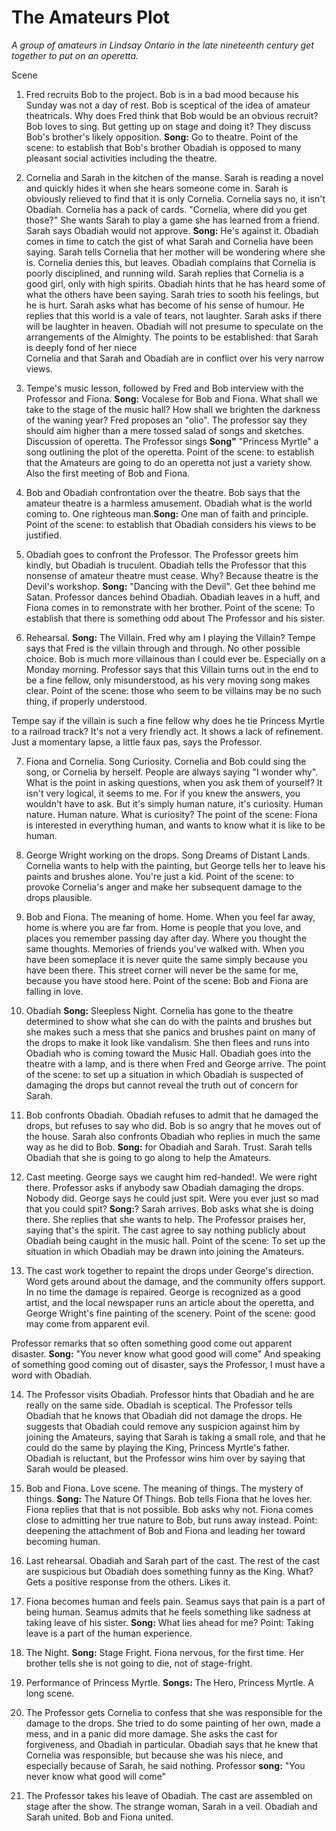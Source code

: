 The Amateurs Plot
=================

*A group of amateurs in Lindsay Ontario in the late nineteenth century
get together to put on an operetta.*

Scene

1.  Fred recruits Bob to the project. Bob is in a bad mood because his
    Sunday was not a day of rest. Bob is sceptical of the idea of
    amateur theatricals. Why does Fred think that Bob would be an
    obvious recruit? Bob loves to sing. But getting up on stage and
    doing it? They discuss Bob's brother's likely opposition. **Song:**
    Go to theatre. Point of the scene: to establish that Bob's brother
    Obadiah is opposed to many pleasant social activities including
    the theatre.

2.  Cornelia and Sarah in the kitchen of the manse. Sarah is reading a
    novel and quickly hides it when she hears someone come in. Sarah is
    obviously relieved to find that it is only Cornelia. Cornelia says
    no, it isn't Obadiah. Cornelia has a pack of cards. "Cornelia, where
    did you get those?" She wants Sarah to play a game she has learned
    from a friend. Sarah says Obadiah would not approve. **Song:** He's
    against it. Obadiah comes in time to catch the gist of what Sarah
    and Cornelia have been saying. Sarah tells Cornelia that her mother
    will be wondering where she is. Cornelia denies this, but leaves.
    Obadiah complains that Cornelia is poorly disciplined, and
    running wild. Sarah replies that Cornelia is a good girl, only with
    high spirits. Obadiah hints that he has heard some of what the
    others have been saying. Sarah tries to sooth his feelings, but he
    is hurt. Sarah asks what has become of his sense of humour. He
    replies that this world is a vale of tears, not laughter. Sarah asks
    if there will be laughter in heaven. Obadiah will not presume to
    speculate on the arrangements of the Almighty. The points to be
    established: that Sarah is deeply fond of her niece\
    Cornelia and that Sarah and Obadiah are in conflict over his very
    narrow views.

3.  Tempe's music lesson, followed by Fred and Bob interview with the
    Professor and Fiona. **Song:** Vocalese for Bob and Fiona. What
    shall we take to the stage of the music hall? How shall we brighten
    the darkness of the waning year? Fred proposes an "olio". The
    professor say they should aim higher than a mere tossed salad of
    songs and sketches. Discussion of operetta. The Professor sings
    **Song"** "Princess Myrtle" a song outlining the plot of
    the operetta. Point of the scene: to establish that the Amateurs are
    going to do an operetta not just a variety show. Also the first
    meeting of Bob and Fiona.

4.  Bob and Obadiah confrontation over the theatre. Bob says that the
    amateur theatre is a harmless amusement. Obadiah what is the world
    coming to. One righteous man.**Song:** One man of faith
    and principle. Point of the scene: to establish that Obadiah
    considers his views to be justified.

5.  Obadiah goes to confront the Professor. The Professor greets him
    kindly, but Obadiah is truculent. Obadiah tells the Professor that
    this nonsense of amateur theatre must cease. Why? Because theatre is
    the Devil's workshop. **Song:** "Dancing with the Devil". Get thee
    behind me Satan. Professor dances behind Obadiah. Obadiah leaves in
    a huff, and Fiona comes in to remonstrate with her brother. Point of
    the scene: To establish that there is something odd about The
    Professor and his sister.

6.  Rehearsal. **Song:** The Villain. Fred why am I playing the Villain?
    Tempe says that Fred is the villain through and through. No other
    possible choice. Bob is much more villainous than I could ever be.
    Especially on a Monday morning. Professor says that this Villain
    turns out in the end to be a fine fellow, only misunderstood, as his
    very moving song makes clear. Point of the scene: those who seem to
    be villains may be no such thing, if properly understood.

Tempe say if the villain is such a fine fellow why does he tie Princess
Myrtle to a railroad track? It's not a very friendly act. It shows a
lack of refinement. Just a momentary lapse, a little faux pas, says the
Professor.

7.  Fiona and Cornelia. Song Curiosity. Cornelia and Bob could sing the
    song, or Cornelia by herself. People are always saying "I
    wonder why". What is the point in asking questions, when you ask
    them of yourself? It isn't very logical, it seems to me. For if you
    knew the answers, you wouldn't have to ask. But it's simply human
    nature, it's curiosity. Human nature. Human nature. What is
    curiosity? The point of the scene: Fiona is interested in everything
    human, and wants to know what it is like to be human.

8.  George Wright working on the drops. Song Dreams of Distant Lands.
    Cornelia wants to help with the painting, but George tells her to
    leave his paints and brushes alone. You're just a kid. Point of the
    scene: to provoke Cornelia's anger and make her subsequent damage to
    the drops plausible.

9.  Bob and Fiona. The meaning of home. Home. When you feel far away,
    home is where you are far from. Home is people that you love, and
    places you remember passing day after day. Where you thought the
    same thoughts. Memories of friends you've walked with. When you have
    been someplace it is never quite the same simply because you have
    been there. This street corner will never be the same for me,
    because you have stood here. Point of the scene: Bob and Fiona are
    falling in love.

10. Obadiah **Song:** Sleepless Night. Cornelia has gone to the theatre
    determined to show what she can do with the paints and brushes but
    she makes such a mess that she panics and brushes paint on many of
    the drops to make it look like vandalism. She then flees and runs
    into Obadiah who is coming toward the Music Hall. Obadiah goes into
    the theatre with a lamp, and is there when Fred and George arrive.
    The point of the scene: to set up a situation in which Obadiah is
    suspected of damaging the drops but cannot reveal the truth out of
    concern for Sarah.

11. Bob confronts Obadiah. Obadiah refuses to admit that he damaged the
    drops, but refuses to say who did. Bob is so angry that he moves out
    of the house. Sarah also confronts Obadiah who replies in much the
    same way as he did to Bob. **Song:** for Obadiah and Sarah. Trust.
    Sarah tells Obadiah that she is going to go along to help
    the Amateurs.

12. Cast meeting. George says we caught him red-handed!. We were right
    there. Professor asks if anybody saw Obadiah damaging the drops.
    Nobody did. George says he could just spit. Were you ever just so
    mad that you could spit? **Song:**? Sarah arrives. Bob asks what she
    is doing there. She replies that she wants to help. The Professor
    praises her, saying that's the spirit. The cast agree to say nothing
    publicly about Obadiah being caught in the music hall. Point of the
    scene: To set up the situation in which Obadiah may be drawn into
    joining the Amateurs.

13. The cast work together to repaint the drops under
    George's direction. Word gets around about the damage, and the
    community offers support. In no time the damage is repaired. George
    is recognized as a good artist, and the local newspaper runs an
    article about the operetta, and George Wright's fine painting of the
    scenery. Point of the scene: good may come from apparent evil.

Professor remarks that so often something good come out apparent
disaster. **Song:** "You never know what good good will come" And
speaking of something good coming out of disaster, says the Professor, I
must have a word with Obadiah.

14. The Professor visits Obadiah. Professor hints that Obadiah and he
    are really on the same side. Obadiah is sceptical. The Professor
    tells Obadiah that he knows that Obadiah did not damage the drops.
    He suggests that Obadiah could remove any suspicion against him by
    joining the Amateurs, saying that Sarah is taking a small role, and
    that he could do the same by playing the King, Princess
    Myrtle's father. Obadiah is reluctant, but the Professor wins him
    over by saying that Sarah would be pleased.

15. Bob and Fiona. Love scene. The meaning of things. The mystery
    of things. **Song:** The Nature Of Things. Bob tells Fiona that he
    loves her. Fiona replies that that is not possible. Bob asks why
    not. Fiona comes close to admitting her true nature to Bob, but runs
    away instead. Point: deepening the attachment of Bob and Fiona and
    leading her toward becoming human.

16. Last rehearsal. Obadiah and Sarah part of the cast. The rest of the
    cast are suspicious but Obadiah does something funny as the King.
    What? Gets a positive response from the others. Likes it.

17. Fiona becomes human and feels pain. Seamus says that pain is a part
    of being human. Seamus admits that he feels something like sadness
    at taking leave of his sister. **Song:** What lies ahead for me?
    Point: Taking leave is a part of the human experience.

18. The Night. **Song:** Stage Fright. Fiona nervous, for the first
    time. Her brother tells she is not going to die, not
    of stage-fright.

19. Performance of Princess Myrtle. **Songs:** The Hero,
    Princess Myrtle. A long scene.

20. The Professor gets Cornelia to confess that she was responsible for
    the damage to the drops. She tried to do some painting of her own,
    made a mess, and in a panic did more damage. She asks the cast for
    forgiveness, and Obadiah in particular. Obadiah says that he knew
    that Cornelia was responsible, but because she was his niece, and
    especially because of Sarah, he said nothing. Professor **song:**
    "You never know what good will come"

21. The Professor takes his leave of Obadiah. The cast are assembled on
    stage after the show. The strange woman, Sarah in a veil. Obadiah
    and Sarah united. Bob and Fiona united.


